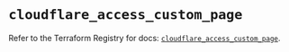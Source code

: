 # `cloudflare_access_custom_page`

Refer to the Terraform Registry for docs: [`cloudflare_access_custom_page`](https://registry.terraform.io/providers/cloudflare/cloudflare/4.22.0/docs/resources/access_custom_page).
